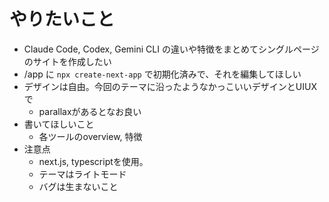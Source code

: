 # やりたいこと

- Claude Code, Codex, Gemini CLI の違いや特徴をまとめてシングルページのサイトを作成したい
- /app に `npx create-next-app` で初期化済みで、それを編集してほしい
- デザインは自由。今回のテーマに沿ったようなかっこいいデザインとUIUXで
  - parallaxがあるとなお良い
- 書いてほしいこと
  - 各ツールのoverview, 特徴
- 注意点
  - next.js, typescriptを使用。
  - テーマはライトモード
  - バグは生まないこと